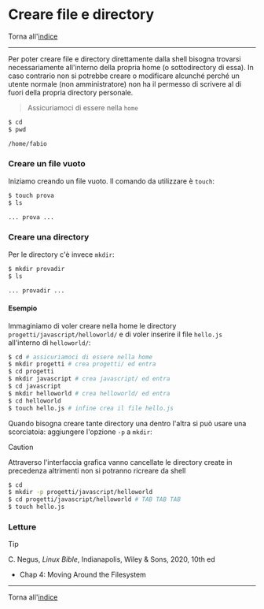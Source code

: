 # Creare file e directory

Torna all'[indice](../toc.md)

---

Per poter creare file e directory direttamente dalla shell bisogna trovarsi necessariamente all'interno della propria home (o sottodirectory di essa). In caso contrario non si potrebbe creare o modificare alcunché perché un utente normale (non amministratore) non ha il permesso di scrivere al di fuori della propria directory personale.

> Assicuriamoci di essere nella `home`

```bash
$ cd
$ pwd

/home/fabio
```

### Creare un file vuoto

Iniziamo creando un file vuoto. Il comando da utilizzare è `touch`:

```bash
$ touch prova
$ ls

... prova ...
```

### Creare una directory

Per le directory c'è invece `mkdir`:

```bash
$ mkdir provadir
$ ls

... provadir ...
```

#### Esempio

Immaginiamo di voler creare nella home le directory `progetti/javascript/helloworld/` e di voler inserire il file `hello.js` all'interno di `helloworld/`:

```bash
$ cd # assicuriamoci di essere nella home
$ mkdir progetti # crea progetti/ ed entra
$ cd progetti
$ mkdir javascript # crea javascript/ ed entra
$ cd javascript
$ mkdir helloworld # crea helloworld/ ed entra
$ cd helloworld
$ touch hello.js # infine crea il file hello.js
```

Quando bisogna creare tante directory una dentro l'altra si può usare una scorciatoia: aggiungere l'opzione `-p` a `mkdir`:

> [!CAUTION]
> Attraverso l'interfaccia grafica vanno cancellate le directory create in precedenza altrimenti non si potranno ricreare da shell

```bash
$ cd
$ mkdir -p progetti/javascript/helloworld
$ cd progetti/javascript/helloworld # TAB TAB TAB
$ touch hello.js
```

### Letture

> [!TIP]
> C. Negus, _Linux Bible_, Indianapolis, Wiley &amp; Sons, 2020, 10th ed
>
> - Chap 4: Moving Around the Filesystem

---

Torna all'[indice](../toc.md)
